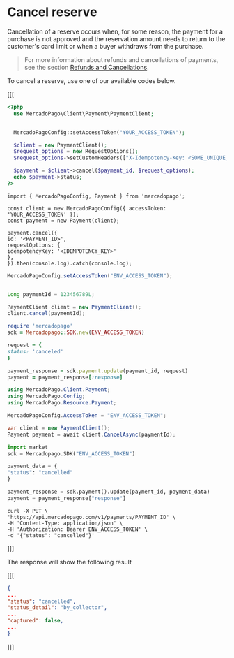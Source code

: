 # Cancel reserve

Cancellation of a reserve occurs when, for some reason, the payment for a purchase is not approved and the reservation amount needs to return to the customer's card limit or when a buyer withdraws from the purchase. 

> For more information about refunds and cancellations of payments, see the section [Refunds and Cancellations](/developers/en/docs/checkout-api/payment-management/cancellations-and-refunds).

To cancel a reserve, use one of our available codes below.

[[[
```php
<?php
  use MercadoPago\Client\Payment\PaymentClient;


  MercadoPagoConfig::setAccessToken("YOUR_ACCESS_TOKEN");

  $client = new PaymentClient();
  $request_options = new RequestOptions();
  $request_options->setCustomHeaders(["X-Idempotency-Key: <SOME_UNIQUE_VALUE>"]);

  $payment = $client->cancel($payment_id, $request_options);
  echo $payment->status;
?>
```
```node
import { MercadoPagoConfig, Payment } from 'mercadopago';

const client = new MercadoPagoConfig({ accessToken: 'YOUR_ACCESS_TOKEN' });
const payment = new Payment(client);

payment.cancel({
id: '<PAYMENT_ID>',
requestOptions: {
idempotencyKey: '<IDEMPOTENCY_KEY>'
},
}).then(console.log).catch(console.log);
```
```java
MercadoPagoConfig.setAccessToken("ENV_ACCESS_TOKEN");


Long paymentId = 123456789L;

PaymentClient client = new PaymentClient();
client.cancel(paymentId);
```
```ruby
require 'mercadopago'
sdk = Mercadopago::SDK.new(ENV_ACCESS_TOKEN)

request = {
status: 'canceled'
}

payment_response = sdk.payment.update(payment_id, request)
payment = payment_response[:response]
```
```csharp
using MercadoPago.Client.Payment;
using MercadoPago.Config;
using MercadoPago.Resource.Payment;

MercadoPagoConfig.AccessToken = "ENV_ACCESS_TOKEN";

var client = new PaymentClient();
Payment payment = await client.CancelAsync(paymentId);
```
```python
import market
sdk = Mercadopago.SDK("ENV_ACCESS_TOKEN")

payment_data = {
"status": "cancelled"
}

payment_response = sdk.payment().update(payment_id, payment_data)
payment = payment_response["response"]
```
```curl
curl -X PUT \
'https://api.mercadopago.com/v1/payments/PAYMENT_ID' \
-H 'Content-Type: application/json' \
-H 'Authorization: Bearer ENV_ACCESS_TOKEN' \
-d '{"status": "cancelled"}'
```
]]]

The response will show the following result

[[[
```json
{
...
"status": "cancelled",
"status_detail": "by_collector",
...
"captured": false,
...
}
```
]]]


